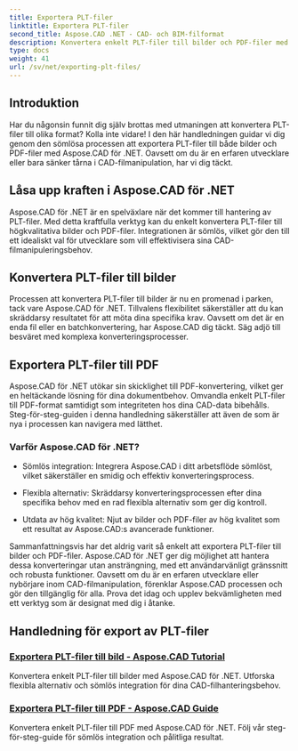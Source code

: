 ```yaml
---
title: Exportera PLT-filer
linktitle: Exportera PLT-filer
second_title: Aspose.CAD .NET - CAD- och BIM-filformat
description: Konvertera enkelt PLT-filer till bilder och PDF-filer med Aspose.CAD för .NET. Utforska sömlös integration och flexibla alternativ för CAD-filmanipulering.
type: docs
weight: 41
url: /sv/net/exporting-plt-files/
---
```


## Introduktion

Har du någonsin funnit dig själv brottas med utmaningen att konvertera PLT-filer till olika format? Kolla inte vidare! I den här handledningen guidar vi dig genom den sömlösa processen att exportera PLT-filer till både bilder och PDF-filer med Aspose.CAD för .NET. Oavsett om du är en erfaren utvecklare eller bara sänker tårna i CAD-filmanipulation, har vi dig täckt.

## Låsa upp kraften i Aspose.CAD för .NET

Aspose.CAD för .NET är en spelväxlare när det kommer till hantering av PLT-filer. Med detta kraftfulla verktyg kan du enkelt konvertera PLT-filer till högkvalitativa bilder och PDF-filer. Integrationen är sömlös, vilket gör den till ett idealiskt val för utvecklare som vill effektivisera sina CAD-filmanipuleringsbehov.

## Konvertera PLT-filer till bilder

Processen att konvertera PLT-filer till bilder är nu en promenad i parken, tack vare Aspose.CAD för .NET. Tillvalens flexibilitet säkerställer att du kan skräddarsy resultatet för att möta dina specifika krav. Oavsett om det är en enda fil eller en batchkonvertering, har Aspose.CAD dig täckt. Säg adjö till besväret med komplexa konverteringsprocesser.

## Exportera PLT-filer till PDF

Aspose.CAD för .NET utökar sin skicklighet till PDF-konvertering, vilket ger en heltäckande lösning för dina dokumentbehov. Omvandla enkelt PLT-filer till PDF-format samtidigt som integriteten hos dina CAD-data bibehålls. Steg-för-steg-guiden i denna handledning säkerställer att även de som är nya i processen kan navigera med lätthet.

### Varför Aspose.CAD för .NET?

- Sömlös integration: Integrera Aspose.CAD i ditt arbetsflöde sömlöst, vilket säkerställer en smidig och effektiv konverteringsprocess.
  
- Flexibla alternativ: Skräddarsy konverteringsprocessen efter dina specifika behov med en rad flexibla alternativ som ger dig kontroll.

- Utdata av hög kvalitet: Njut av bilder och PDF-filer av hög kvalitet som ett resultat av Aspose.CAD:s avancerade funktioner.

Sammanfattningsvis har det aldrig varit så enkelt att exportera PLT-filer till bilder och PDF-filer. Aspose.CAD för .NET ger dig möjlighet att hantera dessa konverteringar utan ansträngning, med ett användarvänligt gränssnitt och robusta funktioner. Oavsett om du är en erfaren utvecklare eller nybörjare inom CAD-filmanipulation, förenklar Aspose.CAD processen och gör den tillgänglig för alla. Prova det idag och upplev bekvämligheten med ett verktyg som är designat med dig i åtanke.
## Handledning för export av PLT-filer
### [Exportera PLT-filer till bild - Aspose.CAD Tutorial](./exporting-plt-files-to-image/)
Konvertera enkelt PLT-filer till bilder med Aspose.CAD för .NET. Utforska flexibla alternativ och sömlös integration för dina CAD-filhanteringsbehov.
### [Exportera PLT-filer till PDF - Aspose.CAD Guide](./exporting-plt-files-to-pdf/)
Konvertera enkelt PLT-filer till PDF med Aspose.CAD för .NET. Följ vår steg-för-steg-guide för sömlös integration och pålitliga resultat.